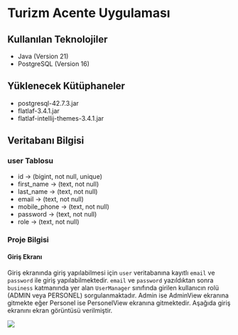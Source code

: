 # Turizm Acente Uygulaması

## Kullanılan Teknolojiler
* Java (Version 21)
* PostgreSQL (Version 16)

## Yüklenecek Kütüphaneler
* postgresql-42.7.3.jar
* flatlaf-3.4.1.jar
* flatlaf-intellij-themes-3.4.1.jar

## Veritabanı Bilgisi

### user Tablosu
 * id -> (bigint, not null, unique)
 * first_name -> (text, not null)
 * last_name -> (text, not null)
 * email -> (text, not null)
 * mobile_phone -> (text, not null)
 * password -> (text, not null)
 * role -> (text, not null)


### Proje Bilgisi

#### Giriş Ekranı

Giriş ekranında giriş yapılabilmesi için `user` veritabanına kayıtlı `email` ve `password` ile giriş yapılabilmektedir. 
`email` ve `password` yazıldıktan sonra `business` katmanında yer alan `UserManager` sınıfında girilen kullanıcın rolü (ADMIN veya PERSONEL) sorgulanmaktadır.
Admin ise AdminView ekranına gitmekte eğer Personel ise PersonelView ekranına gitmektedir.
Aşağıda giriş ekranını ekran görüntüsü verilmiştir.

<img src="C:\Users\atmac\OneDrive\Masaüstü\Patika\turizmAcenteSistemi\screenfolder\1.jpg">

